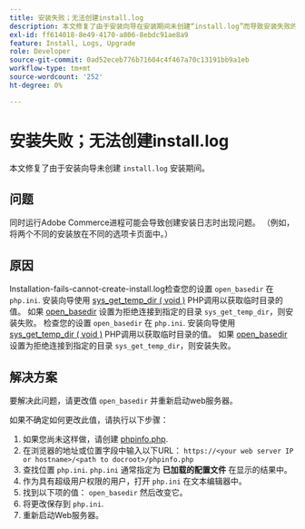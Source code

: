 ```yaml
---
title: 安装失败；无法创建install.log
description: 本文修复了由于安装向导在安装期间未创建“install.log”而导致安装失败的问题。
exl-id: ff614018-8e49-4170-a806-8ebdc91ae8a9
feature: Install, Logs, Upgrade
role: Developer
source-git-commit: 0ad52eceb776b71604c4f467a70c13191bb9a1eb
workflow-type: tm+mt
source-wordcount: '252'
ht-degree: 0%

---
```


# 安装失败；无法创建install.log

本文修复了由于安装向导未创建 `install.log` 安装期间。

## 问题

同时运行Adobe Commerce进程可能会导致创建安装日志时出现问题。 （例如，将两个不同的安装放在不同的选项卡页面中。）

## 原因

Installation-fails-cannot-create-install.log检查您的设置 `open_basedir` 在 `php.ini`. 安装向导使用 [sys\_get\_temp\_dir ( void )](https://php.net/manual/en/function.sys-get-temp-dir.php) PHP调用以获取临时目录的值。 如果 [open\_basedir](http://php.net/manual/en/ini.core.php#ini.open-basedir) 设置为拒绝连接到指定的目录 `sys_get_temp_dir`，则安装失败。
检查您的设置 `open_basedir` 在 `php.ini`. 安装向导使用 [sys\_get\_temp\_dir ( void )](https://php.net/manual/en/function.sys-get-temp-dir.php) PHP调用以获取临时目录的值。 如果 [open\_basedir](https://php.net/manual/en/ini.core.php#ini.open-basedir) 设置为拒绝连接到指定的目录 `sys_get_temp_dir`，则安装失败。


## 解决方案

要解决此问题，请更改值 `open_basedir` 并重新启动web服务器。

如果不确定如何更改此值，请执行以下步骤：

1. 如果您尚未这样做，请创建 [phpinfo.php](https://devdocs.magento.com/guides/v2.3/install-gde/prereq/optional.html#install-optional-phpinfo).
1. 在浏览器的地址或位置字段中输入以下URL： `https://<your web server IP or hostname>/<path to docroot>/phpinfo.php`
1. 查找位置 `php.ini`.     `php.ini` 通常指定为 **已加载的配置文件** 在显示的结果中。
1. 作为具有超级用户权限的用户，打开 `php.ini` 在文本编辑器中。
1. 找到以下项的值： `open_basedir` 然后改变它。
1. 将更改保存到 `php.ini`.
1. 重新启动Web服务器。
